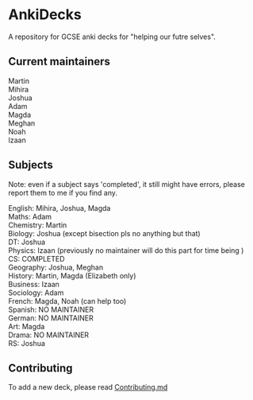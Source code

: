 # AnkiDecks
A repository for GCSE anki decks for "helping our futre selves".

## Current maintainers  
Martin  
Mihira  
Joshua  
Adam  
Magda  
Meghan  
Noah  
Izaan  

## Subjects
Note: even if a subject says 'completed', it still might have errors, please report them to me if you find any.  
  
English:    Mihira, Joshua, Magda  
Maths:      Adam  
Chemistry:  Martin  
Biology:    Joshua (except bisection pls no anything but that)  
DT:         Joshua  
Physics:    Izaan (previously no maintainer will do this part for time being )  
CS:         COMPLETED  
Geography:  Joshua, Meghan  
History:    Martin, Magda (Elizabeth only)  
Business:   Izaan  
Sociology:  Adam  
French:     Magda, Noah (can help too)  
Spanish:    NO MAINTAINER  
German:     NO MAINTAINER  
Art:        Magda  
Drama:      NO MAINTAINER  
RS:         Joshua  

## Contributing
To add a new deck, please read [Contributing.md](https://github.com/YaoReTian/AnkiDecks/blob/main/decks/)
